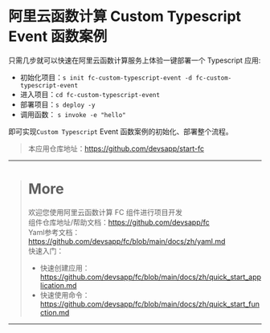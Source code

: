 # 阿里云函数计算 Custom Typescript Event 函数案例

只需几步就可以快速在阿里云函数计算服务上体验一键部署一个 Typescript 应用:

- 初始化项目：`s init fc-custom-typescript-event -d fc-custom-typescript-event`
- 进入项目：`cd fc-custom-typescript-event`
- 部署项目：`s deploy -y`
- 调用函数： `s invoke -e "hello"`

即可实现`Custom Typescript` Event 函数案例的初始化、部署整个流程。

> 本应用仓库地址：https://github.com/devsapp/start-fc

------------------------------------
> # More
> 欢迎您使用阿里云函数计算 FC 组件进行项目开发   
> 组件仓库地址/帮助文档：https://github.com/devsapp/fc   
> Yaml参考文档：https://github.com/devsapp/fc/blob/main/docs/zh/yaml.md   
> 快速入门：
>   - 快速创建应用：https://github.com/devsapp/fc/blob/main/docs/zh/quick_start_application.md
>   - 快速使用命令：https://github.com/devsapp/fc/blob/main/docs/zh/quick_start_function.md
------------------------------------
